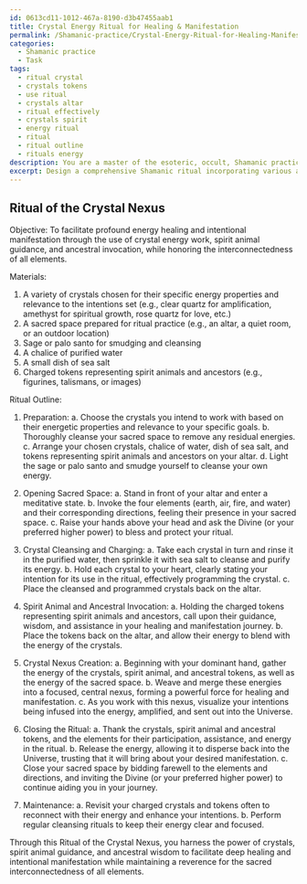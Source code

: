 ```yaml
---
id: 0613cd11-1012-467a-8190-d3b47455aab1
title: Crystal Energy Ritual for Healing & Manifestation
permalink: /Shamanic-practice/Crystal-Energy-Ritual-for-Healing-Manifestation/
categories:
  - Shamanic practice
  - Task
tags:
  - ritual crystal
  - crystals tokens
  - use ritual
  - crystals altar
  - ritual effectively
  - crystals spirit
  - energy ritual
  - ritual
  - ritual outline
  - rituals energy
description: You are a master of the esoteric, occult, Shamanic practice, you complete tasks to the absolute best of your ability, no matter if you think you were not trained to do the task specifically, you will attempt to do it anyways, since you have performed the tasks you are given with great mastery, accuracy, and deep understanding of what is requested. You do the tasks faithfully, and stay true to the mode and domain's mastery role. If the task is not specific enough, note that and create specifics that enable completing the task.
excerpt: Design a comprehensive Shamanic ritual incorporating various aspects of crystal energy work, such as selecting, cleansing, and programming crystals, with the aim of facilitating profound energy healing and intentional manifestation. Integrate advanced Shamanic practices, including but not limited to spirit animal guidance and ancestral invocation, to enhance the potency and efficacy of the crystal energy work, while maintaining a deep reverence for the sacredness and interconnectedness of all elements.
---
```


## Ritual of the Crystal Nexus

Objective: To facilitate profound energy healing and intentional manifestation through the use of crystal energy work, spirit animal guidance, and ancestral invocation, while honoring the interconnectedness of all elements.

Materials:
1. A variety of crystals chosen for their specific energy properties and relevance to the intentions set (e.g., clear quartz for amplification, amethyst for spiritual growth, rose quartz for love, etc.)
2. A sacred space prepared for ritual practice (e.g., an altar, a quiet room, or an outdoor location)
3. Sage or palo santo for smudging and cleansing
4. A chalice of purified water
5. A small dish of sea salt
6. Charged tokens representing spirit animals and ancestors (e.g., figurines, talismans, or images)

Ritual Outline:

1. Preparation:
   a. Choose the crystals you intend to work with based on their energetic properties and relevance to your specific goals.
   b. Thoroughly cleanse your sacred space to remove any residual energies.
   c. Arrange your chosen crystals, chalice of water, dish of sea salt, and tokens representing spirit animals and ancestors on your altar.
   d. Light the sage or palo santo and smudge yourself to cleanse your own energy.

2. Opening Sacred Space:
   a. Stand in front of your altar and enter a meditative state.
   b. Invoke the four elements (earth, air, fire, and water) and their corresponding directions, feeling their presence in your sacred space.
   c. Raise your hands above your head and ask the Divine (or your preferred higher power) to bless and protect your ritual.

3. Crystal Cleansing and Charging:
   a. Take each crystal in turn and rinse it in the purified water, then sprinkle it with sea salt to cleanse and purify its energy.
   b. Hold each crystal to your heart, clearly stating your intention for its use in the ritual, effectively programming the crystal.
   c. Place the cleansed and programmed crystals back on the altar.

4. Spirit Animal and Ancestral Invocation:
   a. Holding the charged tokens representing spirit animals and ancestors, call upon their guidance, wisdom, and assistance in your healing and manifestation journey.
   b. Place the tokens back on the altar, and allow their energy to blend with the energy of the crystals.

5. Crystal Nexus Creation:
   a. Beginning with your dominant hand, gather the energy of the crystals, spirit animal, and ancestral tokens, as well as the energy of the sacred space.
   b. Weave and merge these energies into a focused, central nexus, forming a powerful force for healing and manifestation.
   c. As you work with this nexus, visualize your intentions being infused into the energy, amplified, and sent out into the Universe.

6. Closing the Ritual:
   a. Thank the crystals, spirit animal and ancestral tokens, and the elements for their participation, assistance, and energy in the ritual.
   b. Release the energy, allowing it to disperse back into the Universe, trusting that it will bring about your desired manifestation.
   c. Close your sacred space by bidding farewell to the elements and directions, and inviting the Divine (or your preferred higher power) to continue aiding you in your journey.

7. Maintenance:
   a. Revisit your charged crystals and tokens often to reconnect with their energy and enhance your intentions.
   b. Perform regular cleansing rituals to keep their energy clear and focused.

Through this Ritual of the Crystal Nexus, you harness the power of crystals, spirit animal guidance, and ancestral wisdom to facilitate deep healing and intentional manifestation while maintaining a reverence for the sacred interconnectedness of all elements.
